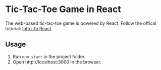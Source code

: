 # Tic-Tac-Toe Game in React
The web-based tic-tac-toe game is powered by React.
Follow the offical tutorial: [Intro To React](https://reactjs.org/tutorial/tutorial.html).
## Usage
1. Run `npm start` in the project folder.
2. Open http://localhost:3000 in the browser.

